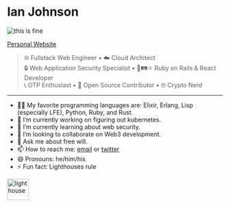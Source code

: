 # Ian Johnson

![this is fine](https://c.tenor.com/fKIG2kiLVPgAAAAM/this-is-fine-its-fine.gif)

[Personal Website](https://tacoda.dev)

> 🌐 Fullstack Web Engineer &bull; ☁️ Cloud Architect \
> 🔒 Web Application Security Specialist &bull; 💎🛤⚛️ Ruby on Rails & React Developer \
> 📞 OTP Enthusiast &bull; 📖 Open Source Contributor &bull; 🤓 Crypto Nerd

---

- 👨‍💻 My favorite programming languages are: Elixir, Erlang, Lisp (especially LFE), Python, Ruby, and Rust.
- 🔭 I’m currently working on figuring out kubernetes.
- 🌱 I’m currently learning about web security.
- 👯 I’m looking to collaborate on Web3 development.
- 💬 Ask me about free will.
- 📫 How to reach me: [email](mailto:tacoda@hey.com) or [twitter](https://twitter.com/tacoda_dev)
- 😄 Pronouns: he/him/his
- ⚡ Fun fact: Lighthouses rule

<img src="https://cdn-icons-png.flaticon.com/512/753/753890.png" alt="lighthouse" width="50px"/>
